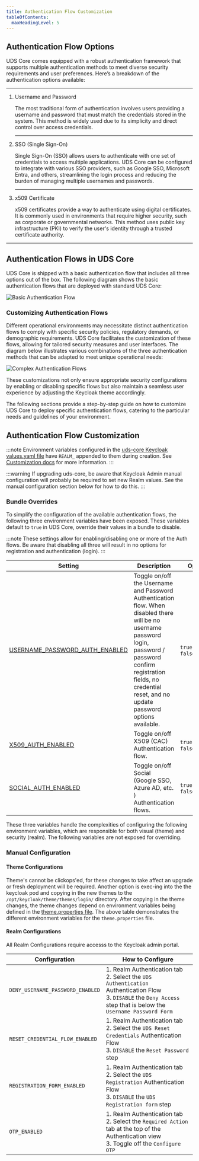 ```yaml
---
title: Authentication Flow Customization
tableOfContents:
  maxHeadingLevel: 5
---
```


## Authentication Flow Options

UDS Core comes equipped with a robust authentication framework that supports multiple authentication methods to meet diverse security requirements and user preferences. Here’s a breakdown of the authentication options available:

---

1. Username and Password

    The most traditional form of authentication involves users providing a username and password that must match the credentials stored in the system. This method is widely used due to its simplicity and direct control over access credentials.

    ---

2. SSO (Single Sign-On)

    Single Sign-On (SSO) allows users to authenticate with one set of credentials to access multiple applications. UDS Core can be configured to integrate with various SSO providers, such as Google SSO, Microsoft Entra, and others, streamlining the login process and reducing the burden of managing multiple usernames and passwords.

    ---

3. x509 Certificate

    x509 certificates provide a way to authenticate using digital certificates. It is commonly used in environments that require higher security, such as corporate or governmental networks. This method uses public key infrastructure (PKI) to verify the user's identity through a trusted certificate authority.

---

## Authentication Flows in UDS Core

UDS Core is shipped with a basic authentication flow that includes all three options out of the box. The following diagram shows the basic authentication flows that are deployed with standard UDS Core:

![Basic Authentication Flow](https://github.com/defenseunicorns/uds-identity-config/blob/main/docs/.images/diagrams/uds-core-arch-overview.svg?raw=true)

### Customizing Authentication Flows

Different operational environments may necessitate distinct authentication flows to comply with specific security policies, regulatory demands, or demographic requirements. UDS Core facilitates the customization of these flows, allowing for tailored security measures and user interfaces. The diagram below illustrates various combinations of the three authentication methods that can be adapted to meet unique operational needs:

![Complex Authentication Flows](https://github.com/defenseunicorns/uds-identity-config/blob/main/docs/.images/diagrams/uds-core-arch-overview.svg?raw=true)

These customizations not only ensure appropriate security configurations by enabling or disabling specific flows but also maintain a seamless user experience by adjusting the Keycloak theme accordingly.

The following sections provide a step-by-step guide on how to customize UDS Core to deploy specific authentication flows, catering to the particular needs and guidelines of your environment.

## Authentication Flow Customization

:::note
Environment variables configured in the [uds-core Keycloak values.yaml file](https://github.com/defenseunicorns/uds-core/blob/main/src/keycloak/chart/values.yaml#L30-32) have `REALM_` appended to them during creation. See [ Customization docs](https://uds.defenseunicorns.com/reference/uds-core/idam/image-customizations/) for more information.
:::

:::warning
If upgrading uds-core, be aware that Keycloak Admin manual configuration will probably be required to set new Realm values. See the manual configuration section below for how to do this.
:::

### Bundle Overrides
To simplify the configuration of the available authentication flows, the following three environment variables have been exposed. These variables default to `true` in UDS Core, override their values in a bundle to disable.

:::note
These settings allow for enabling/disabling one or more of the Auth flows. Be aware that disabling all three will result in no options for registration and authentication (login).
:::

| Setting | Description | Options |
| - | - | - |
| [USERNAME_PASSWORD_AUTH_ENABLED](https://github.com/defenseunicorns/uds-core/blob/main/src/keycloak/chart/values.yaml#L30) | Toggle on/off the Username and Password Authentication flow. When disabled there will be no username password login, password / password confirm registration fields, no credential reset, and no update password options available. | `true`(default), `false` |
| [X509_AUTH_ENABLED](https://github.com/defenseunicorns/uds-core/blob/main/src/keycloak/chart/values.yaml#L31) | Toggle on/off X509 (CAC) Authentication flow. | `true`(default), `false` |
| [SOCIAL_AUTH_ENABLED](https://github.com/defenseunicorns/uds-core/blob/main/src/keycloak/chart/values.yaml#L32) | Toggle on/off Social (Google SSO, Azure AD, etc. ) Authentication flows.| `true`(default), `false` |

These three variables handle the complexities of configuring the following environment variables, which are responsible for both visual (theme) and security (realm). The following variables are not exposed for overriding.

### Manual Configuration

#### Theme Configurations
Theme's cannot be clickops'ed, for these changes to take affect an upgrade or fresh deployment will be required. Another option is exec-ing into the the keycloak pod and copying in the new themes to the `/opt/keycloak/theme/themes/login/` directory. After copying in the theme changes, the theme changes depend on environment variables being defined in the [theme.properties file](https://github.com/defenseunicorns/uds-identity-config/blob/main/src/theme/login/theme.properties). The above table demonstrates the different environment variables for the `theme.properties` file.

#### Realm Configurations
All Realm Configurations require accesss to the Keycloak admin portal.

| Configuration | How to Configure |
| - | - |
| `DENY_USERNAME_PASSWORD_ENABLED` | 1. Realm Authentication tab<br> 2. Select the `UDS Authentication` Authentication Flow<br> 3. `DISABLE` the `Deny Access` step that is below the `Username Password Form` |
| `RESET_CREDENTIAL_FLOW_ENABLED` | 1. Realm Authentication tab<br> 2. Select the `UDS Reset Credentials` Authentication Flow<br> 3. `DISABLE` the `Reset Password` step |
| `REGISTRATION_FORM_ENABLED` | 1. Realm Authentication tab<br> 2. Select the `UDS Registration` Authentication Flow<br> 3. `DISABLE` the `UDS Registration form` step |
| `OTP_ENABLED` | 1. Realm Authentication tab<br> 2. Select the `Required Action` tab at the top of the Authentication view<br> 3. Toggle off the `Configure OTP` |
